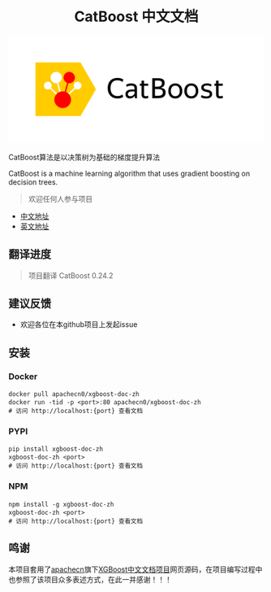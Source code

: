 # <center>CatBoost 中文文档</center>

![](docs/img/logo.png)

CatBoost算法是以决策树为基础的梯度提升算法

CatBoost is a machine learning algorithm that uses gradient boosting on decision trees. 

> 欢迎任何人参与项目

* [中文地址](https://sunyingjian.github.io/catboost-zh-cn.github.io/#/?id=summary)
* [英文地址](https://catboost.ai/)


## 翻译进度


> 项目翻译 CatBoost 0.24.2


## 建议反馈

* 欢迎各位在本github项目上发起issue

## 安装

### Docker

```
docker pull apachecn0/xgboost-doc-zh
docker run -tid -p <port>:80 apachecn0/xgboost-doc-zh
# 访问 http://localhost:{port} 查看文档
```

### PYPI

```
pip install xgboost-doc-zh
xgboost-doc-zh <port>
# 访问 http://localhost:{port} 查看文档
```

### NPM

```
npm install -g xgboost-doc-zh
xgboost-doc-zh <port>
# 访问 http://localhost:{port} 查看文档
```

## 鸣谢

本项目套用了[apachecn](http://docs.apachecn.org/)旗下[XGBoost中文文档项目](http://docs.apachecn.org/go/?url=https://github.com/apachecn/xgboost-doc-zh&postID=69)网页源码，在项目编写过程中也参照了该项目众多表述方式，在此一并感谢！！！

